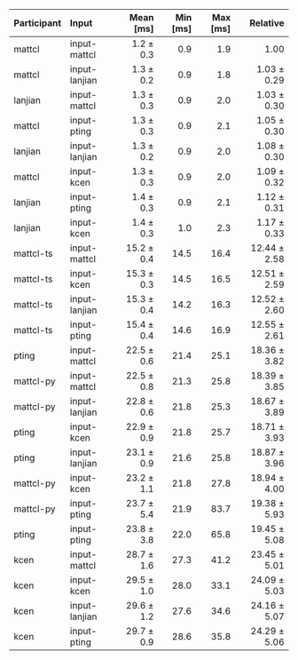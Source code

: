 | Participant | Input | Mean [ms] | Min [ms] | Max [ms] | Relative |
|:---|:---|---:|---:|---:|---:|
| mattcl | input-mattcl | 1.2 ± 0.3 | 0.9 | 1.9 | 1.00 |
| mattcl | input-lanjian | 1.3 ± 0.2 | 0.9 | 1.8 | 1.03 ± 0.29 |
| lanjian | input-mattcl | 1.3 ± 0.3 | 0.9 | 2.0 | 1.03 ± 0.30 |
| mattcl | input-pting | 1.3 ± 0.3 | 0.9 | 2.1 | 1.05 ± 0.30 |
| lanjian | input-lanjian | 1.3 ± 0.2 | 0.9 | 2.0 | 1.08 ± 0.30 |
| mattcl | input-kcen | 1.3 ± 0.3 | 0.9 | 2.0 | 1.09 ± 0.32 |
| lanjian | input-pting | 1.4 ± 0.3 | 0.9 | 2.1 | 1.12 ± 0.31 |
| lanjian | input-kcen | 1.4 ± 0.3 | 1.0 | 2.3 | 1.17 ± 0.33 |
| mattcl-ts | input-mattcl | 15.2 ± 0.4 | 14.5 | 16.4 | 12.44 ± 2.58 |
| mattcl-ts | input-kcen | 15.3 ± 0.3 | 14.5 | 16.5 | 12.51 ± 2.59 |
| mattcl-ts | input-lanjian | 15.3 ± 0.4 | 14.2 | 16.3 | 12.52 ± 2.60 |
| mattcl-ts | input-pting | 15.4 ± 0.4 | 14.6 | 16.9 | 12.55 ± 2.61 |
| pting | input-mattcl | 22.5 ± 0.6 | 21.4 | 25.1 | 18.36 ± 3.82 |
| mattcl-py | input-mattcl | 22.5 ± 0.8 | 21.3 | 25.8 | 18.39 ± 3.85 |
| mattcl-py | input-lanjian | 22.8 ± 0.6 | 21.8 | 25.3 | 18.67 ± 3.89 |
| pting | input-kcen | 22.9 ± 0.9 | 21.8 | 25.7 | 18.71 ± 3.93 |
| pting | input-lanjian | 23.1 ± 0.9 | 21.6 | 25.8 | 18.87 ± 3.96 |
| mattcl-py | input-kcen | 23.2 ± 1.1 | 21.8 | 27.8 | 18.94 ± 4.00 |
| mattcl-py | input-pting | 23.7 ± 5.4 | 21.9 | 83.7 | 19.38 ± 5.93 |
| pting | input-pting | 23.8 ± 3.8 | 22.0 | 65.8 | 19.45 ± 5.08 |
| kcen | input-mattcl | 28.7 ± 1.6 | 27.3 | 41.2 | 23.45 ± 5.01 |
| kcen | input-kcen | 29.5 ± 1.0 | 28.0 | 33.1 | 24.09 ± 5.03 |
| kcen | input-lanjian | 29.6 ± 1.2 | 27.6 | 34.6 | 24.16 ± 5.07 |
| kcen | input-pting | 29.7 ± 0.9 | 28.6 | 35.8 | 24.29 ± 5.06 |
